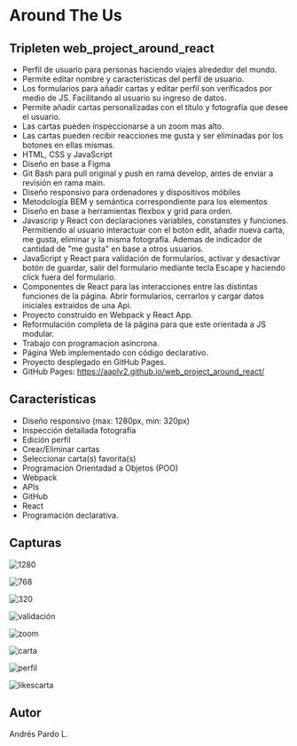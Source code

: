 # Around The Us

## Tripleten web_project_around_react

- Perfil de usuario para personas haciendo viajes alrededor del mundo.
- Permite editar nombre y caracteristicas del perfil de usuario.
- Los formularios para añadir cartas y editar perfil son verificados por medio de JS. Facilitando al usuario su ingreso de datos.
- Permite añadir cartas personalizadas con el título y fotografía que desee el usuario.
- Las cartas pueden inspeccionarse a un zoom mas alto.
- Las cartas pueden recibir reacciones me gusta y ser eliminadas por los botones en ellas mismas.
- HTML, CSS y JavaScript
- Diseño en base a Figma
- Git Bash para pull original y push en rama develop, antes de enviar a revisión en rama main.
- Diseño responsivo para ordenadores y dispositivos móbiles
- Metodología BEM y semántica correspondiente para los elementos
- Diseño en base a herramientas flexbox y grid para orden.
- Javascrip y React con declaraciones variables, constanstes y funciones. Permitiendo al usuario interactuar con el boton edit, añadir nueva carta, me gusta, eliminar y la misma fotografía. Ademas de indicador de cantidad de "me gusta" en base a otros usuarios.
- JavaScript y React para validación de formularios, activar y desactivar botón de guardar, salir del formulario mediante tecla Escape y haciendo click fuera del formulario.
- Componentes de React para las interacciones entre las distintas funciones de la página. Abrir formularios, cerrarlos y cargar datos iniciales extraidos de una Api.
- Proyecto construido en Webpack y React App.
- Reformulación completa de la página para que este orientada a JS modular.
- Trabajo con programacion asíncrona.
- Página Web implementado con código declarativo.
- Proyecto desplegado en GitHub Pages.
- GitHub Pages: https://aaplv2.github.io/web_project_around_react/

## Características

- Diseño responsivo (max: 1280px, min: 320px)
- Inspección detallada fotografía
- Edición perfil
- Crear/Eliminar cartas
- Seleccionar carta(s) favorita(s)
- Programación Orientadad a Objetos (POO)
- Webpack
- APIs
- GitHub
- React
- Programación declarativa.

## Capturas

![1280](https://i.imgur.com/j2Lz5MD.jpeg)

![768](https://i.imgur.com/m5HyvnE.jpeg)

![320](https://i.imgur.com/MMghmtw.jpeg)

![validación](https://i.imgur.com/4LidSO7.jpeg)

![zoom](https://i.imgur.com/Ob4Mrrg.jpeg)

![carta](https://i.imgur.com/YyoyCfd.jpeg)

![perfil](https://i.imgur.com/xCrOxvb.jpeg)

![likescarta](https://imgur.com/a/pnuze1T.jpeg)

## Autor

Andrés Pardo L.
